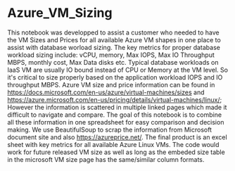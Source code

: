 # Azure_VM_Sizing
This notebook was developped to assist a customer who needed to have the VM Sizes and Prices for all available Azure VM shapes in one place to assist with database worload sizing. The key metrics for proper database workload sizing include: vCPU, memory, Max IOPS, Max IO Throughput MBPS, monthly cost, Max Data disks etc.
Typical database workloads on IaaS VM are usually IO bound instead of CPU or Memory at the VM level. So it's critical to size properly based on the application workload IOPS and IO throughput MBPS. Azure VM size and price information can be found in https://docs.microsoft.com/en-us/azure/virtual-machines/sizes and https://azure.microsoft.com/en-us/pricing/details/virtual-machines/linux/; However the information is scattered in multiple linked pages which made it difficult to navigate and compare. The goal of this notebook is to combine all these information in one spreadsheet for easy comparison and decision making.
We use BeautifulSoup to scrap the information from Microsoft document site and also https://azureprice.net/. The final product is an excel sheet with key metrics for all available Azure Linux VMs. The code would work for future released VM size as well as long as the embeded size table in the microsoft VM size page has the same/similar column formats.
